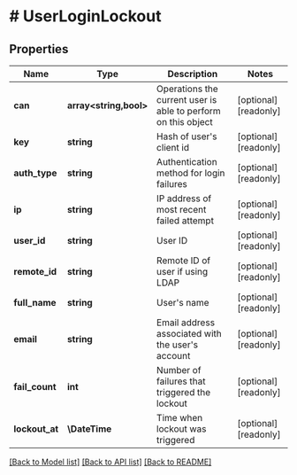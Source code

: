 # # UserLoginLockout

## Properties

Name | Type | Description | Notes
------------ | ------------- | ------------- | -------------
**can** | **array<string,bool>** | Operations the current user is able to perform on this object | [optional] [readonly]
**key** | **string** | Hash of user&#39;s client id | [optional] [readonly]
**auth_type** | **string** | Authentication method for login failures | [optional] [readonly]
**ip** | **string** | IP address of most recent failed attempt | [optional] [readonly]
**user_id** | **string** | User ID | [optional] [readonly]
**remote_id** | **string** | Remote ID of user if using LDAP | [optional] [readonly]
**full_name** | **string** | User&#39;s name | [optional] [readonly]
**email** | **string** | Email address associated with the user&#39;s account | [optional] [readonly]
**fail_count** | **int** | Number of failures that triggered the lockout | [optional] [readonly]
**lockout_at** | **\DateTime** | Time when lockout was triggered | [optional] [readonly]

[[Back to Model list]](../../README.md#models) [[Back to API list]](../../README.md#endpoints) [[Back to README]](../../README.md)
